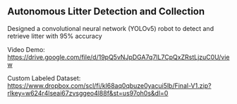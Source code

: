 ## Autonomous Litter Detection and Collection

Designed a convolutional neural network (YOLOv5) robot to detect and retrieve litter with 95% accuracy

Video Demo: https://drive.google.com/file/d/19pQ5vNJpDGA7q7lL7CpQxZRstLjzuC0U/view

Custom Labeled Dataset: https://www.dropbox.com/scl/fi/kl68aq0qbuze0yacui5lb/Final-V1.zip?rlkey=w624r4lseai67zvsggeo4l88f&st=us97oh0s&dl=0
